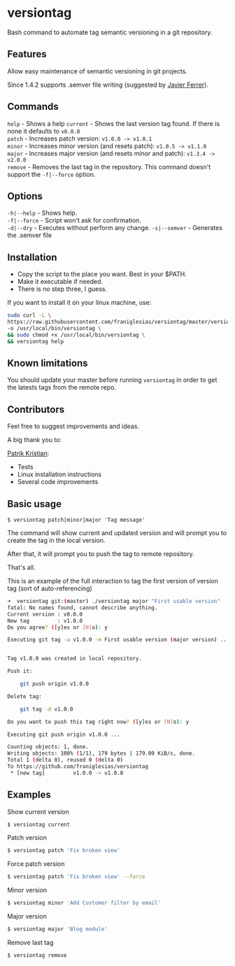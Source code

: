 # versiontag

Bash command to automate tag semantic versioning in a git repository.

## Features

Allow easy maintenance of semantic versioning in git projects.

Since 1.4.2 supports .semver file writing (suggested by [Javier Ferrer](https://github.com/JavierCane)).

## Commands

`help` - Shows a help
`current` - Shows the last version tag found. If there is none it defaults to `v0.0.0`  
`patch` - Increases patch version: `v1.0.0 -> v1.0.1`  
`minor` - Increases minor version (and resets patch): `v1.0.5 -> v1.1.0`  
`major` - Increases major version (and resets minor and patch): `v1.3.4 -> v2.0.0`  
`remove` - Removes the last tag in the repository. This command doesn't support the `-f|--force` option.

## Options

`-h|--help` - Shows help.  
`-f|--force` - Script won't ask for confirmation.  
`-d|--dry` - Executes without perform any change.
`-s|--semver` - Generates the .semver file

## Installation

* Copy the script to the place you want. Best in your $PATH.
* Make it executable if needed.
* There is no step three, I guess.

If you want to install it on your linux machine, use:
```bash
sudo curl -L \
https://raw.githubusercontent.com/franiglesias/versiontag/master/versiontag \
-o /usr/local/bin/versiontag \
&& sudo chmod +x /usr/local/bin/versiontag \
&& versiontag help
```

## Known limitations

You should update your master before running `versiontag` in order to get the latests tags from the remote repo. 

## Contributors

Feel free to suggest improvements and ideas. 

A big thank you to:

[Patrik Kristian](https://github.com/pkristian): 

* Tests
* Linux installation instructions
* Several code improvements

## Basic usage

```
$ versiontag patch|minor|major 'Tag message'
```

The command will show current and updated version and will prompt you to create the tag in the local version.

After that, it will prompt you to push the tag to remote repository.

That's all.

This is an example of the full interaction to tag the first version of version tag (sort of auto-referencing)

```bash
➜  versiontag git:(master) ./versiontag major "First usable version"
fatal: No names found, cannot describe anything.
Current version : v0.0.0
New tag         : v1.0.0
Do you agree? ([y]es or [N]o): y

Executing git tag -a v1.0.0 -m First usable version (major version) ...


Tag v1.0.0 was created in local repository.

Push it:

    git push origin v1.0.0

Delete tag:

    git tag -d v1.0.0

Do you want to push this tag right now? ([y]es or [N]o): y

Executing git push origin v1.0.0 ...

Counting objects: 1, done.
Writing objects: 100% (1/1), 179 bytes | 179.00 KiB/s, done.
Total 1 (delta 0), reused 0 (delta 0)
To https://github.com/franiglesias/versiontag
 * [new tag]         v1.0.0 -> v1.0.0
```

## Examples

Show current version

```bash
$ versiontag current
```

Patch version

```bash
$ versiontag patch 'Fix broken view'
```

Force patch version

```bash
$ versiontag patch 'Fix broken view' --force
```

Minor version

```bash
$ versiontag minor 'Add Customer filter by email'
```

Major version

```bash
$ versiontag major 'Blog module'
```

Remove last tag

```bash
$ versiontag remove
```
